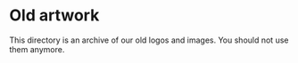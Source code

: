 # Old artwork

This directory is an archive of our old logos and images. You should not use them anymore.
